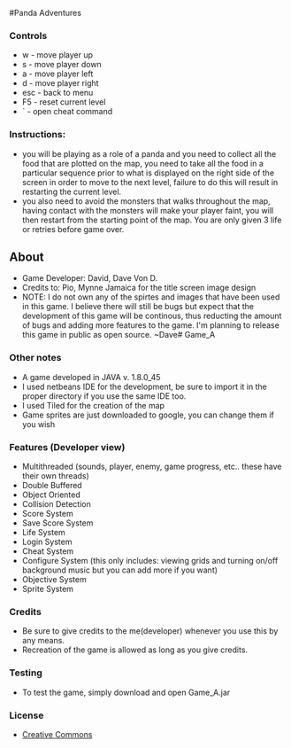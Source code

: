 #Panda Adventures

### Controls
- w - move player up
- s - move player down
- a - move player left
- d - move player right
- esc - back to menu
- F5 - reset current level
- ` - open cheat command

### Instructions:
- you will be playing as a role of a panda and you need to collect all the food that are plotted on the map, you need to take all the food in a particular sequence prior to what is displayed on the right side of the screen in order to move to the next level, failure to do this will result in restarting the current level.
- you also need to avoid the monsters that walks throughout the map, having contact with the monsters will make your player faint, you will then restart from the starting point of the map. You are only given 3 life or retries before game over.

## About
- Game Developer: David, Dave Von D.
- Credits to: Pio, Mynne Jamaica for the title screen image design
- NOTE: I do not own any of the spirtes and images that have been used in this game. I believe there will still be bugs but expect that the development of this game will be continous, thus reducting the amount of bugs and adding more features to the game. I'm planning to release this game in public as open source. ~Dave# Game_A

### Other notes
- A game developed in JAVA v. 1.8.0_45
- I used netbeans IDE for the development, be sure to import it in the proper directory if you use the same IDE too.
- I used Tiled for the creation of the map
- Game sprites are just downloaded to google, you can change them if you wish

### Features (Developer view)
- Multithreaded (sounds, player, enemy, game progress, etc.. these have their own threads)
- Double Buffered
- Object Oriented
- Collision Detection
- Score System
- Save Score System
- Life System
- Login System
- Cheat System
- Configure System (this only includes: viewing grids and turning on/off background music but you can add more if you want)
- Objective System
- Sprite System

### Credits
- Be sure to give credits to the me(developer) whenever you use this by any means.
- Recreation of the game is allowed as long as you give credits.

### Testing
- To test the game, simply download and open Game_A.jar

### License
- [Creative Commons](http://creativecommons.org/licenses/by-nc-sa/4.0/)
